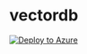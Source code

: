 # vectordb

[![Deploy to Azure](https://aka.ms/deploytoazurebutton)](https://portal.azure.com/#create/Microsoft.Template/uri/https://raw.githubusercontent.com/bsherwin/vectordb/main/azuredeploy.json)
